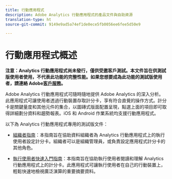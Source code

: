 ```yaml
---
title: 行動應用程式
description: Adobe Analytics 行動應用程式的產品文件與自助資源
translation-type: ht
source-git-commit: 9149e9ad5a74ef1de0ece5fb0056ee6fee5d50e9

---
```



# 行動應用程式概述

**注意：Analytics 行動應用程式尚未發行，僅供受邀客戶測試。本文件旨在供測試版使用者使用，不代表此功能的完整性能。如果您想要成為此功能的測試版使用者，請連絡 Adobe[客戶服務](https://helpx.adobe.com/tw/contact/enterprise-support.ec.html)。**

Adobe Analytics 行動應用程式可隨時隨地提供 Adobe Analytics 的深入分析。此應用程式可讓使用者透過行動裝置存取計分卡，享有符合直覺的操作方式。計分卡是關鍵量度和其他元件的集合，以圖磚式版面配置呈現，點選上面的項目即可取得詳細劃分資料和趨勢報表。iOS 和 Android 作業系統均支援行動應用程式。

以下為 Analytics 行動應用程式專用的測試版文件：

* [組織者指南](https://docs.adobe.com/content/help/zh-Hant/analytics/analyze/mobapp/curator.translate.html)：本指南旨在協助資料組織者為 Analytics 行動應用程式上的執行使用者設定計分卡。組織者可以是組織管理員，或負責設定應用程式計分卡的其他角色。

* [執行使用者快速入門指南](https://docs.adobe.com/content/help/zh-Hant/analytics/analyze/mobapp/executive.html)：本指南旨在協助執行使用者閱讀和理解 Analytics 行動應用程式上的計分卡。此應用程式可讓執行使用者在自己的行動裝置上，輕鬆快速地檢視廣泛演算的重要摘要資料。
